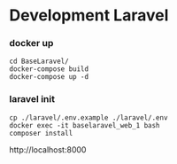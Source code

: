 # Development Laravel
### docker up
```
cd BaseLaravel/
docker-compose build
docker-compose up -d
```
### laravel init
```
cp ./laravel/.env.example ./laravel/.env
docker exec -it baselaravel_web_1 bash
composer install
```

http://localhost:8000
